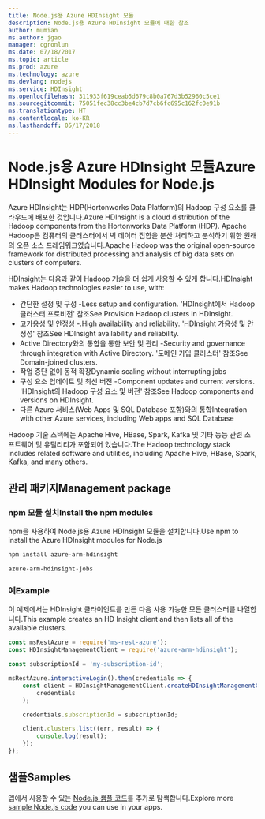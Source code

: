 ```yaml
---
title: Node.js용 Azure HDInsight 모듈
description: Node.js용 Azure HDInsight 모듈에 대한 참조
author: mumian
ms.author: jgao
manager: cgronlun
ms.date: 07/18/2017
ms.topic: article
ms.prod: azure
ms.technology: azure
ms.devlang: nodejs
ms.service: HDInsight
ms.openlocfilehash: 311933f619ceab5d679c8b0a767d3b52960c5ce1
ms.sourcegitcommit: 75051fec38cc3be4cb7d7cb6fc695c162fc0e91b
ms.translationtype: HT
ms.contentlocale: ko-KR
ms.lasthandoff: 05/17/2018
---
```

# <a name="azure-hdinsight-modules-for-nodejs"></a><span data-ttu-id="3e950-103">Node.js용 Azure HDInsight 모듈</span><span class="sxs-lookup"><span data-stu-id="3e950-103">Azure HDInsight Modules for Node.js</span></span>

<span data-ttu-id="3e950-104">Azure HDInsight는 HDP(Hortonworks Data Platform)의 Hadoop 구성 요소를 클라우드에 배포한 것입니다.</span><span class="sxs-lookup"><span data-stu-id="3e950-104">Azure HDInsight is a cloud distribution of the Hadoop components from the Hortonworks Data Platform (HDP).</span></span> <span data-ttu-id="3e950-105">Apache Hadoop은 컴퓨터의 클러스터에서 빅 데이터 집합을 분산 처리하고 분석하기 위한 원래의 오픈 소스 프레임워크였습니다.</span><span class="sxs-lookup"><span data-stu-id="3e950-105">Apache Hadoop was the original open-source framework for distributed processing and analysis of big data sets on clusters of computers.</span></span>

<span data-ttu-id="3e950-106">HDInsight는 다음과 같이 Hadoop 기술을 더 쉽게 사용할 수 있게 합니다.</span><span class="sxs-lookup"><span data-stu-id="3e950-106">HDInsight makes Hadoop technologies easier to use, with:</span></span>
- <span data-ttu-id="3e950-107">간단한 설정 및 구성 -</span><span class="sxs-lookup"><span data-stu-id="3e950-107">Less setup and configuration.</span></span> <span data-ttu-id="3e950-108">'HDInsight에서 Hadoop 클러스터 프로비전' 참조</span><span class="sxs-lookup"><span data-stu-id="3e950-108">See Provision Hadoop clusters in HDInsight.</span></span>
- <span data-ttu-id="3e950-109">고가용성 및 안정성 -.</span><span class="sxs-lookup"><span data-stu-id="3e950-109">High availability and reliability.</span></span> <span data-ttu-id="3e950-110">'HDInsight 가용성 및 안정성' 참조</span><span class="sxs-lookup"><span data-stu-id="3e950-110">See HDInsight availability and reliability.</span></span>
- <span data-ttu-id="3e950-111">Active Directory와의 통합을 통한 보안 및 관리 -</span><span class="sxs-lookup"><span data-stu-id="3e950-111">Security and governance through integration with Active Directory.</span></span> <span data-ttu-id="3e950-112">'도메인 가입 클러스터' 참조</span><span class="sxs-lookup"><span data-stu-id="3e950-112">See Domain-joined clusters.</span></span>
- <span data-ttu-id="3e950-113">작업 중단 없이 동적 확장</span><span class="sxs-lookup"><span data-stu-id="3e950-113">Dynamic scaling without interrupting jobs</span></span>
- <span data-ttu-id="3e950-114">구성 요소 업데이트 및 최신 버전 -</span><span class="sxs-lookup"><span data-stu-id="3e950-114">Component updates and current versions.</span></span> <span data-ttu-id="3e950-115">'HDInsight의 Hadoop 구성 요소 및 버전' 참조</span><span class="sxs-lookup"><span data-stu-id="3e950-115">See Hadoop components and versions on HDInsight.</span></span>
- <span data-ttu-id="3e950-116">다른 Azure 서비스(Web Apps 및 SQL Database 포함)와의 통합</span><span class="sxs-lookup"><span data-stu-id="3e950-116">Integration with other Azure services, including Web apps and SQL Database</span></span>

<span data-ttu-id="3e950-117">Hadoop 기술 스택에는 Apache Hive, HBase, Spark, Kafka 및 기타 등등 관련 소프트웨어 및 유틸리티가 포함되어 있습니다.</span><span class="sxs-lookup"><span data-stu-id="3e950-117">The Hadoop technology stack includes related software and utilities, including Apache Hive, HBase, Spark, Kafka, and many others.</span></span> 

## <a name="management-package"></a><span data-ttu-id="3e950-118">관리 패키지</span><span class="sxs-lookup"><span data-stu-id="3e950-118">Management package</span></span>

### <a name="install-the-npm-modules"></a><span data-ttu-id="3e950-119">npm 모듈 설치</span><span class="sxs-lookup"><span data-stu-id="3e950-119">Install the npm modules</span></span>

<span data-ttu-id="3e950-120">npm을 사용하여 Node.js용 Azure HDInsight 모듈을 설치합니다.</span><span class="sxs-lookup"><span data-stu-id="3e950-120">Use npm to install the Azure HDInsight modules for Node.js</span></span>

```bash
npm install azure-arm-hdinsight
```

```bash
azure-arm-hdinsight-jobs
```

### <a name="example"></a><span data-ttu-id="3e950-121">예</span><span class="sxs-lookup"><span data-stu-id="3e950-121">Example</span></span> 

<span data-ttu-id="3e950-122">이 예제에서는 HDInsight 클라이언트를 만든 다음 사용 가능한 모든 클러스터를 나열합니다.</span><span class="sxs-lookup"><span data-stu-id="3e950-122">This example creates an HD Insight client and then lists all of the available clusters.</span></span> 

```javascript
const msRestAzure = require('ms-rest-azure');
const HDInsightManagementClient = require('azure-arm-hdinsight');

const subscriptionId = 'my-subscription-id';

msRestAzure.interactiveLogin().then(credentials => {
    const client = HDInsightManagementClient.createHDInsightManagementClient(
        credentials
    );

    credentials.subscriptionId = subscriptionId;

    client.clusters.list((err, result) => {
        console.log(result);
    });
});
```

## <a name="samples"></a><span data-ttu-id="3e950-123">샘플</span><span class="sxs-lookup"><span data-stu-id="3e950-123">Samples</span></span>

<span data-ttu-id="3e950-124">앱에서 사용할 수 있는 [Node.js 샘플 코드](https://azure.microsoft.com/resources/samples/?platform=nodejs)를 추가로 탐색합니다.</span><span class="sxs-lookup"><span data-stu-id="3e950-124">Explore more [sample Node.js code](https://azure.microsoft.com/resources/samples/?platform=nodejs) you can use in your apps.</span></span>
